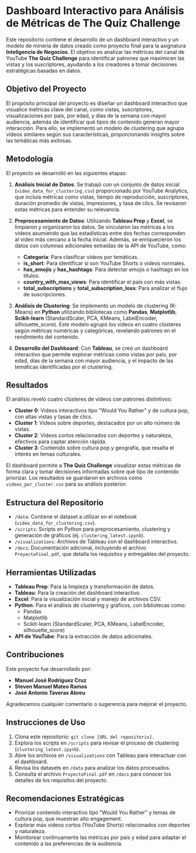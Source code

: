 # Dashboard Interactivo para Análisis de Métricas de The Quiz Challenge

Este repositorio contiene el desarrollo de un dashboard interactivo y un modelo de minería de datos creado como proyecto final para la asignatura **Inteligencia de Negocios**. El objetivo es analizar las métricas del canal de YouTube **The Quiz Challenge** para identificar patrones que maximicen las vistas y los suscriptores, ayudando a los creadores a tomar decisiones estratégicas basadas en datos.

## Objetivo del Proyecto

El propósito principal del proyecto es diseñar un dashboard interactivo que visualice métricas clave del canal, como vistas, suscriptores, visualizaciones por país, por edad, y días de la semana con mayor audiencia, además de identificar qué tipos de contenido generan mayor interacción. Para ello, se implementó un modelo de clustering que agrupa videos similares según sus características, proporcionando insights sobre las temáticas más exitosas.

## Metodología

El proyecto se desarrolló en las siguientes etapas:

1. **Análisis Inicial de Datos**: Se trabajó con un conjunto de datos inicial (`video_data_for_clustering.csv`) proporcionado por YouTube Analytics, que incluía métricas como vistas, tiempo de reproducción, suscriptores, duración promedio de vistas, impresiones, y tasa de clics. Se revisaron estas métricas para entender su relevancia.

2. **Preprocesamiento de Datos**: Utilizando **Tableau Prep** y **Excel**, se limpiaron y organizaron los datos. Se vincularon las métricas a los videos asumiendo que las estadísticas entre dos fechas corresponden al video más cercano a la fecha inicial. Además, se enriquecieron los datos con columnas adicionales extraídas de la API de YouTube, como:
   - **Categoría**: Para clasificar videos por temáticas.
   - **is_short**: Para identificar si son YouTube Shorts o videos normales.
   - **has_emojis** y **has_hashtags**: Para detectar emojis o hashtags en los títulos.
   - **country_with_max_views**: Para identificar el país con más vistas.
   - **total_subscriptions** y **total_subscription_loss**: Para analizar el flujo de suscripciones.

3. **Análisis de Clustering**: Se implementó un modelo de clustering (K-Means) en **Python** utilizando bibliotecas como **Pandas**, **Matplotlib**, **Scikit-learn** (StandardScaler, PCA, KMeans, LabelEncoder, silhouette_score). Este modelo agrupó los videos en cuatro clústeres según métricas numéricas y categóricas, revelando patrones en el rendimiento del contenido.

4. **Desarrollo del Dashboard**: Con **Tableau**, se creó un dashboard interactivo que permite explorar métricas como vistas por país, por edad, días de la semana con mayor audiencia, y el impacto de las temáticas identificadas por el clustering.

## Resultados

El análisis reveló cuatro clústeres de videos con patrones distintivos:

- **Cluster 0**: Videos interactivos tipo "Would You Rather" y de cultura pop, con altas vistas y tasas de clics.
- **Cluster 1**: Videos sobre deportes, destacados por un alto número de vistas.
- **Cluster 2**: Videos cortos relacionados con deportes y naturaleza, efectivos para captar atención rápida.
- **Cluster 3**: Contenido sobre cultura pop y geografía, que resalta el interés en temas culturales.

El dashboard permite a **The Quiz Challenge** visualizar estas métricas de forma clara y tomar decisiones informadas sobre qué tipo de contenido priorizar. Los resultados se guardaron en archivos como `videos_por_cluster.csv` para su análisis posterior.

## Estructura del Repositorio

- `/data`: Contiene el dataset a utilizar en el notebook (`video_data_for_clustering.csv`).
- `/scripts`: Scripts en Python para preprocesamiento, clustering y generación de gráficos (ej. `clustering_latest.ipynb`).
- `/visualizations`: Archivos de Tableau con el dashboard interactivo.
- `/docs`: Documentación adicional, incluyendo el archivo `ProyectoFinal.pdf`, que detalla los requisitos y entregables del proyecto.

## Herramientas Utilizadas

- **Tableau Prep**: Para la limpieza y transformación de datos.
- **Tableau**: Para la creación del dashboard interactivo.
- **Excel**: Para la visualización inicial y manejo de archivos CSV.
- **Python**: Para el análisis de clustering y gráficos, con bibliotecas como:
  - Pandas
  - Matplotlib
  - Scikit-learn (StandardScaler, PCA, KMeans, LabelEncoder, silhouette_score)
- **API de YouTube**: Para la extracción de datos adicionales.

## Contribuciones

Este proyecto fue desarrollado por:

- **Manuel José Rodríguez Cruz**
- **Steven Manuel Mateo Ramos**
- **José Antonio Taveras Abreu**

Agradecemos cualquier comentario o sugerencia para mejorar el proyecto.

## Instrucciones de Uso

1. Clona este repositorio: `git clone [URL del repositorio]`.
2. Explora los scripts en `/scripts` para revisar el proceso de clustering (`clustering_latest.ipynb`).
3. Abre los archivos en `/visualizations` con Tableau para interactuar con el dashboard.
4. Revisa los datasets en `/data` para analizar los datos procesados.
5. Consulta el archivo `ProyectoFinal.pdf` en `/docs` para conocer los detalles de los requisitos del proyecto.

## Recomendaciones Estratégicas

- Priorizar contenido interactivo tipo "Would You Rather" y temas de cultura pop, que muestran alto engagement.
- Explorar más videos cortos (YouTube Shorts) relacionados con deportes y naturaleza.
- Monitorear continuamente las métricas por país y edad para adaptar el contenido a las preferencias de la audiencia.
